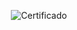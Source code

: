 <div align="center">

  ![Certificado](https://user-images.githubusercontent.com/86432393/203675040-181a7056-5bd6-4da0-846e-f5198ff02f1b.png)

</div>